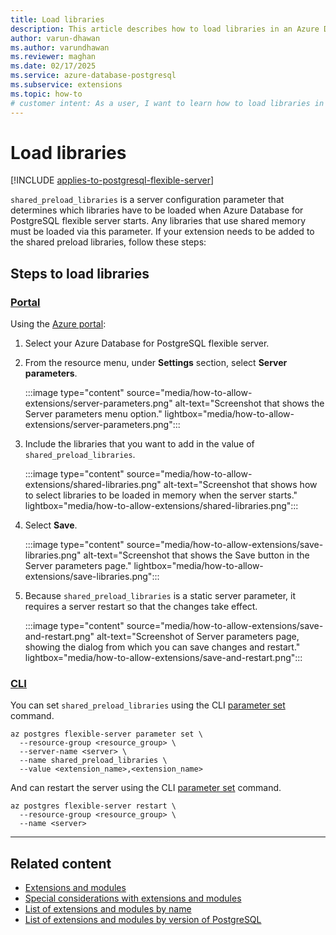 ```yaml
---
title: Load libraries
description: This article describes how to load libraries in an Azure Database for PostgreSQL flexible server.
author: varun-dhawan
ms.author: varundhawan
ms.reviewer: maghan
ms.date: 02/17/2025
ms.service: azure-database-postgresql
ms.subservice: extensions
ms.topic: how-to
# customer intent: As a user, I want to learn how to load libraries in an Azure Database for PostgreSQL flexible server.
---
```


# Load libraries

[!INCLUDE [applies-to-postgresql-flexible-server](~/reusable-content/ce-skilling/azure/includes/postgresql/includes/applies-to-postgresql-flexible-server.md)]

`shared_preload_libraries` is a server configuration parameter that determines which libraries have to be loaded when Azure Database for PostgreSQL flexible server starts. Any libraries that use shared memory must be loaded via this parameter. If your extension needs to be added to the shared preload libraries, follow these steps:

## Steps to load libraries

### [Portal](#tab/load-libraries-portal)

Using the [Azure portal](https://portal.azure.com):

1. Select your Azure Database for PostgreSQL flexible server.

2. From the resource menu, under **Settings** section, select **Server parameters**.

    :::image type="content" source="media/how-to-allow-extensions/server-parameters.png" alt-text="Screenshot that shows the Server parameters menu option." lightbox="media/how-to-allow-extensions/server-parameters.png":::

3. Include the libraries that you want to add in the value of `shared_preload_libraries`.

    :::image type="content" source="media/how-to-allow-extensions/shared-libraries.png" alt-text="Screenshot that shows how to select libraries to be loaded in memory when the server starts." lightbox="media/how-to-allow-extensions/shared-libraries.png":::

4. Select **Save**.

    :::image type="content" source="media/how-to-allow-extensions/save-libraries.png" alt-text="Screenshot that shows the Save button in the Server parameters page." lightbox="media/how-to-allow-extensions/save-libraries.png":::

5. Because `shared_preload_libraries` is a static server parameter, it requires a server restart so that the changes take effect.

    :::image type="content" source="media/how-to-allow-extensions/save-and-restart.png" alt-text="Screenshot of Server parameters page, showing the dialog from which you can save changes and restart." lightbox="media/how-to-allow-extensions/save-and-restart.png":::

### [CLI](#tab/load-libraries-cli)

You can set `shared_preload_libraries` using the CLI [parameter set](/cli/azure/postgres/flexible-server/parameter#az-postgres-flexible-server-parameter-set) command.

```azurecli-interactive
az postgres flexible-server parameter set \
  --resource-group <resource_group> \
  --server-name <server> \
  --name shared_preload_libraries \
  --value <extension_name>,<extension_name>
```

And can restart the server using the CLI [parameter set](/cli/azure/postgres/flexible-server#az-postgres-flexible-server-restart) command.

```azurecli-interactive
az postgres flexible-server restart \
  --resource-group <resource_group> \
  --name <server>
```

---

## Related content

- [Extensions and modules](concepts-extensions.md)
- [Special considerations with extensions and modules](concepts-extensions-considerations.md)
- [List of extensions and modules by name](concepts-extensions-versions.md)
- [List of extensions and modules by version of PostgreSQL](concepts-extensions-by-engine.md)
